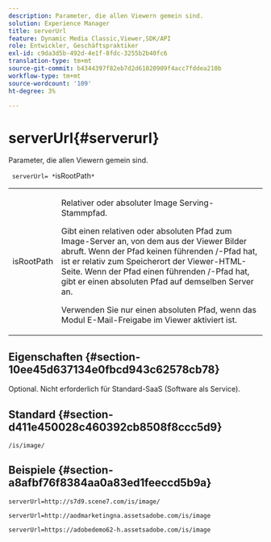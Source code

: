```yaml
---
description: Parameter, die allen Viewern gemein sind.
solution: Experience Manager
title: serverUrl
feature: Dynamic Media Classic,Viewer,SDK/API
role: Entwickler, Geschäftspraktiker
exl-id: c9da3d5b-492d-4e1f-8fdc-3255b2b40fc6
translation-type: tm+mt
source-git-commit: b4344397f82eb7d2d61020909f4acc7fddea210b
workflow-type: tm+mt
source-wordcount: '109'
ht-degree: 3%

---
```


# serverUrl{#serverurl}

Parameter, die allen Viewern gemein sind.

` serverUrl= *`isRootPath`*`

<table id="table_9B98C97485DD4DEB8A6ECBCE8DF6B886"> 
 <tbody> 
  <tr> 
   <td colname="col1"> <p> <span class="codeph"> <span class="varname"> isRootPath</span> </span> </p> </td> 
   <td colname="col2"> <p>Relativer oder absoluter Image Serving-Stammpfad. </p> <p> Gibt einen relativen oder absoluten Pfad zum Image-Server an, von dem aus der Viewer Bilder abruft. Wenn der Pfad keinen führenden <span class="filepath"> /</span>-Pfad hat, ist er relativ zum Speicherort der Viewer-HTML-Seite. Wenn der Pfad einen führenden <span class="filepath"> /</span>-Pfad hat, gibt er einen absoluten Pfad auf demselben Server an. </p> <p> Verwenden Sie nur einen absoluten Pfad, wenn das Modul E-Mail-Freigabe im Viewer aktiviert ist. </p> </td> 
  </tr> 
 </tbody> 
</table>

## Eigenschaften {#section-10ee45d637134e0fbcd943c62578cb78}

Optional. Nicht erforderlich für Standard-SaaS (Software als Service).

## Standard {#section-d411e450028c460392cb8508f8ccc5d9}

`/is/image/`

## Beispiele {#section-a8afbf76f8384aa0a83ed1feeccd5b9a}

```
serverUrl=http://s7d9.scene7.com/is/image/
```

```
serverUrl=http://aodmarketingna.assetsadobe.com/is/image
```

```
serverUrl=https://adobedemo62-h.assetsadobe.com/is/image
```
